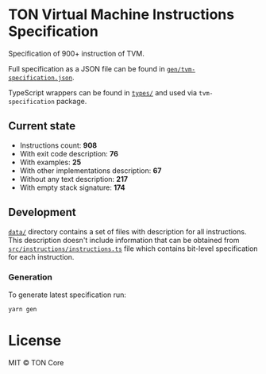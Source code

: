 # TON Virtual Machine Instructions Specification

Specification of 900+ instruction of TVM.

Full specification as a JSON file can be found in [`gen/tvm-specification.json`](gen/tvm-specification.json).

TypeScript wrappers can be found in [`types/`](src/types) and used via `tvm-specification` package.

## Current state

- Instructions count: **908**
- With exit code description: **76**
- With examples: **25**
- With other implementations description: **67**
- Without any text description: **217**
- With empty stack signature: **174**

## Development

[`data/`](data) directory contains a set of files with description for all instructions. This description doesn't include
information that can be obtained from [`src/instructions/instructions.ts`](src/instructions/instructions.ts) file which
contains bit-level specification for each instruction.

### Generation

To generate latest specification run:

```
yarn gen
```

# License

MIT © TON Core
